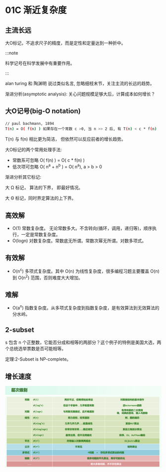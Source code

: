 # 01C 渐近复杂度

## 主流长远

大O标记，不追求尺子的精度，而是定性和定量达到一种折中。

:::note

科学记号在科学发展中有重要作用。

:::

alan turing 和 陶渊明 说过类似名言, 忽略细枝末节，关注主流的长远的趋势。

渐进分析(asymptotic analysis): 关心问题规模足够大后，计算成本如何增长？

## 大O记号(big-O notation)

```sh
// paul bachmann, 1894
T(n) = O( f(n) ) 如果存在一个常数 c >0, 当 n >> 2 后, 有 T(n) < c * f(n) 
```

T(n) 与 f(n) 相比更为简洁， 但依然可以反应前者的增长趋势。

大O标记的两个常用处理手法:

- 常数系可忽略 O( f(n) )  = O(  c * f(n) )  
- 低次项可忽略 O( n<sup>a</sup> +  n<sup>b</sup> )  = O( n<sup>a</sup>), a > b > 0

渐进分析其它标记:

大 Ω 标记， 算法的下界， 即最好情况。

大 Θ 标记，同时界定算法的上下界。

## 高效解

- O(1) 常数复杂度。 无论常数多大。不含转向(循环，调用，递归等)，顺序执行，一定是常数复杂度。
- O(logn) 对数复杂度。常数底无所谓。常数次幂无所谓。对数多项式。

## 有效解

- O(n<sup>c</sup>) 多项式复杂度。其中 O(n) 为线性复杂度，很多编程习题主要覆盖 O(n) 到 O(n<sup>2</sup>) 范围，否则难度大大增加。

## 难解

- O(a<sup>n</sup>) 指数复杂度。从多项式复杂度到指数复杂度，是有效算法到无效算法的分水岭。

## 2-subset

s 包含 n 个正整数，它能否分成和相等的两部分？这个例子的特例是美国大选，两个总统选举票数是否可能相等。

定理:2-Subset is NP-complete。

## 增长速度

![](./assets/dsa_01c4.png)

